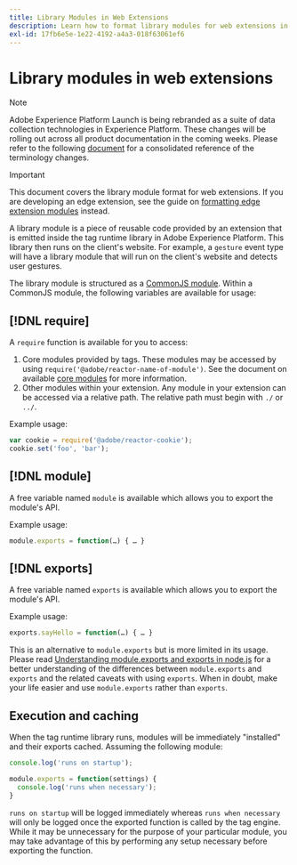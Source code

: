 ```yaml
---
title: Library Modules in Web Extensions
description: Learn how to format library modules for web extensions in Adobe Experience Platform.
exl-id: 17fb6e5e-1e22-4192-a4a3-018f63061ef6
---
```

# Library modules in web extensions

>[!NOTE]
>
>Adobe Experience Platform Launch is being rebranded as a suite of data collection technologies in Experience Platform. These changes will be rolling out across all product documentation in the coming weeks. Please refer to the following [document](../../launch-term-updates.md) for a consolidated reference of the terminology changes.

>[!IMPORTANT]
>
>This document covers the library module format for web extensions. If you are developing an edge extension, see the guide on [formatting edge extension modules](../edge/format.md) instead.

A library module is a piece of reusable code provided by an extension that is emitted inside the tag runtime library in Adobe Experience Platform. This library then runs on the client's website. For example, a `gesture` event type will have a library module that will run on the client's website and detects user gestures.

The library module is structured as a [CommonJS module](http://wiki.commonjs.org/wiki/Modules/1.1.1). Within a CommonJS module, the following variables are available for usage:

## [!DNL require]

A `require` function is available for you to access:

1. Core modules provided by tags. These modules may be accessed by using `require('@adobe/reactor-name-of-module')`. See the document on available [core modules](./core.md) for more information.
2. Other modules within your extension. Any module in your extension can be accessed via a relative path. The relative path must begin with `./` or `../`.

Example usage:

```javascript
var cookie = require('@adobe/reactor-cookie');
cookie.set('foo', 'bar');
```

## [!DNL module]

A free variable named `module` is available which allows you to export the module's API.

Example usage:

```javascript
module.exports = function(…) { … }
```

## [!DNL exports]

A free variable named `exports` is available which allows you to export the module's API.

Example usage:

```javascript
exports.sayHello = function(…) { … }
```

This is an alternative to `module.exports` but is more limited in its usage. Please read [Understanding module.exports and exports in node.js](https://www.sitepoint.com/understanding-module-exports-exports-node-js/) for a better understanding of the differences between `module.exports` and `exports` and the related caveats with using `exports`. When in doubt, make your life easier and use `module.exports` rather than `exports`.

## Execution and caching

When the tag runtime library runs, modules will be immediately "installed" and their exports cached. Assuming the following module:

```javascript
console.log('runs on startup');

module.exports = function(settings) {
  console.log('runs when necessary');
}
```

`runs on startup` will be logged immediately whereas `runs when necessary` will only be logged once the exported function is called by the tag engine. While it may be unnecessary for the purpose of your particular module, you may take advantage of this by performing any setup necessary before exporting the function.
